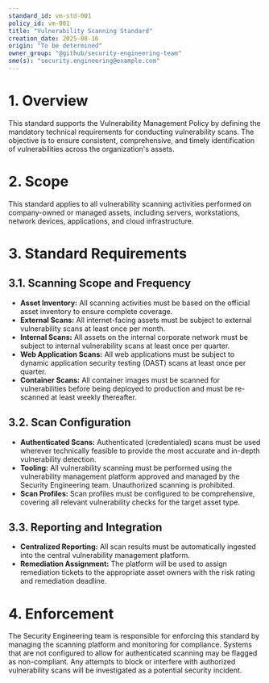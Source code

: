 ```yaml
---
standard_id: vm-std-001
policy_id: vm-001
title: "Vulnerability Scanning Standard"
creation_date: 2025-08-16
origin: "To be determined"
owner_group: "@github/security-engineering-team"
sme(s): "security.engineering@example.com"
---
```


# 1. Overview
This standard supports the Vulnerability Management Policy by defining the mandatory technical requirements for conducting vulnerability scans. The objective is to ensure consistent, comprehensive, and timely identification of vulnerabilities across the organization's assets.

# 2. Scope
This standard applies to all vulnerability scanning activities performed on company-owned or managed assets, including servers, workstations, network devices, applications, and cloud infrastructure.

# 3. Standard Requirements

## 3.1. Scanning Scope and Frequency
*   **Asset Inventory:** All scanning activities must be based on the official asset inventory to ensure complete coverage.
*   **External Scans:** All internet-facing assets must be subject to external vulnerability scans at least once per month.
*   **Internal Scans:** All assets on the internal corporate network must be subject to internal vulnerability scans at least once per quarter.
*   **Web Application Scans:** All web applications must be subject to dynamic application security testing (DAST) scans at least once per quarter.
*   **Container Scans:** All container images must be scanned for vulnerabilities before being deployed to production and must be re-scanned at least weekly thereafter.

## 3.2. Scan Configuration
*   **Authenticated Scans:** Authenticated (credentialed) scans must be used wherever technically feasible to provide the most accurate and in-depth vulnerability detection.
*   **Tooling:** All vulnerability scanning must be performed using the vulnerability management platform approved and managed by the Security Engineering team. Unauthorized scanning is prohibited.
*   **Scan Profiles:** Scan profiles must be configured to be comprehensive, covering all relevant vulnerability checks for the target asset type.

## 3.3. Reporting and Integration
*   **Centralized Reporting:** All scan results must be automatically ingested into the central vulnerability management platform.
*   **Remediation Assignment:** The platform will be used to assign remediation tickets to the appropriate asset owners with the risk rating and remediation deadline.

# 4. Enforcement
The Security Engineering team is responsible for enforcing this standard by managing the scanning platform and monitoring for compliance. Systems that are not configured to allow for authenticated scanning may be flagged as non-compliant. Any attempts to block or interfere with authorized vulnerability scans will be investigated as a potential security incident.
